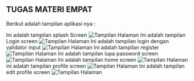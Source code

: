 ## TUGAS MATERI EMPAT

Berikut adalah tampilan aplikasi nya :

Ini adalah tampilan splash Screen
![Tampilan Halaman](images/splash.png)
Ini adalah tampilan Login screen
![Tampilan Halaman](images/login.png)
Ini adalah tampilan login dengan validator input
![Tampilan Halaman](images/login_with_validator.png)
Ini adalah tampilan register
![Tampilan Halaman](images/register.png)
Ini adalah tampilan lupa password screen
![Tampilan Halaman](images/forget_password.png)
Ini adalah tampilan home screen
![Tampilan Halaman](images/home.png)
ini adalah tampilan profile screen
![Tampilan Halaman](images/profile.png)
Ini adalah tampilan edit profile screen
![Tampilan Halaman](images/editprofile.png)


